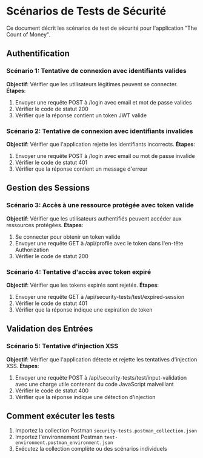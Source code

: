 # Scénarios de Tests de Sécurité

Ce document décrit les scénarios de test de sécurité pour l'application "The Count of Money".

## Authentification

### Scénario 1: Tentative de connexion avec identifiants valides
**Objectif**: Vérifier que les utilisateurs légitimes peuvent se connecter.
**Étapes**:
1. Envoyer une requête POST à /login avec email et mot de passe valides
2. Vérifier le code de statut 200
3. Vérifier que la réponse contient un token JWT valide

### Scénario 2: Tentative de connexion avec identifiants invalides
**Objectif**: Vérifier que l'application rejette les identifiants incorrects.
**Étapes**:
1. Envoyer une requête POST à /login avec email ou mot de passe invalide
2. Vérifier le code de statut 401
3. Vérifier que la réponse contient un message d'erreur

## Gestion des Sessions

### Scénario 3: Accès à une ressource protégée avec token valide
**Objectif**: Vérifier que les utilisateurs authentifiés peuvent accéder aux ressources protégées.
**Étapes**:
1. Se connecter pour obtenir un token valide
2. Envoyer une requête GET à /api/profile avec le token dans l'en-tête Authorization
3. Vérifier le code de statut 200

### Scénario 4: Tentative d'accès avec token expiré
**Objectif**: Vérifier que les tokens expirés sont rejetés.
**Étapes**:
1. Envoyer une requête GET à /api/security-tests/test/expired-session
2. Vérifier le code de statut 401
3. Vérifier que la réponse indique une expiration de token

## Validation des Entrées

### Scénario 5: Tentative d'injection XSS
**Objectif**: Vérifier que l'application détecte et rejette les tentatives d'injection XSS.
**Étapes**:
1. Envoyer une requête POST à /api/security-tests/test/input-validation avec une charge utile contenant du code JavaScript malveillant
2. Vérifier le code de statut 400
3. Vérifier que la réponse indique une détection d'injection

## Comment exécuter les tests

1. Importez la collection Postman `security-tests.postman_collection.json`
2. Importez l'environnement Postman `test-environment.postman_environment.json`
3. Exécutez la collection complète ou des scénarios individuels